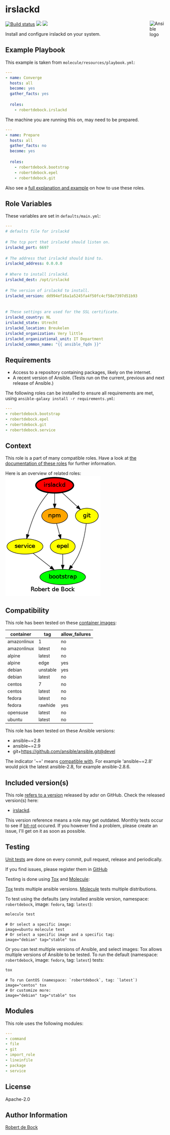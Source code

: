 irslackd
=========

<img src="https://docs.ansible.com/ansible-tower/3.2.4/html_ja/installandreference/_static/images/logo_invert.png" width="10%" height="10%" alt="Ansible logo" align="right"/>
<a href="https://travis-ci.org/robertdebock/ansible-role-irslackd"> <img src="https://travis-ci.org/robertdebock/ansible-role-irslackd.svg?branch=master" alt="Build status"/></a> <img src="https://img.shields.io/ansible/role/d/30532"/> <img src="https://img.shields.io/ansible/quality/30532"/>

Install and configure irslackd on your system.

Example Playbook
----------------

This example is taken from `molecule/resources/playbook.yml`:
```yaml
---
- name: Converge
  hosts: all
  become: yes
  gather_facts: yes

  roles:
    - robertdebock.irslackd
```

The machine you are running this on, may need to be prepared.
```yaml
---
- name: Prepare
  hosts: all
  gather_facts: no
  become: yes

  roles:
    - robertdebock.bootstrap
    - robertdebock.epel
    - robertdebock.git
```

Also see a [full explanation and example](https://robertdebock.nl/how-to-use-these-roles.html) on how to use these roles.

Role Variables
--------------

These variables are set in `defaults/main.yml`:
```yaml
---
# defaults file for irslackd

# The tcp port that irslackd should listen on.
irslackd_port: 6697

# The address that irslackd should bind to.
irslackd_address: 0.0.0.0

# Where to install irslackd.
irslackd_dest: /opt/irslackd

# The version of irslackd to install.
irslackd_version: dd994ef16a1a5245fa4f50fc4cf58e7397d51b93


# These settings are used for the SSL certificate.
irslackd_country: NL
irslackd_state: Utrecht
irslackd_location: Breukelen
irslackd_organization: Very little
irslackd_organizational_unit: IT Department
irslackd_common_name: "{{ ansible_fqdn }}"
```

Requirements
------------

- Access to a repository containing packages, likely on the internet.
- A recent version of Ansible. (Tests run on the current, previous and next release of Ansible.)

The following roles can be installed to ensure all requirements are met, using `ansible-galaxy install -r requirements.yml`:

```yaml
---
- robertdebock.bootstrap
- robertdebock.epel
- robertdebock.git
- robertdebock.service

```

Context
-------

This role is a part of many compatible roles. Have a look at [the documentation of these roles](https://robertdebock.nl/) for further information.

Here is an overview of related roles:
![dependencies](https://raw.githubusercontent.com/robertdebock/drawings/artifacts/irslackd.png "Dependency")


Compatibility
-------------

This role has been tested on these [container images](https://hub.docker.com/):

|container|tag|allow_failures|
|---------|---|--------------|
|amazonlinux|1|no|
|amazonlinux|latest|no|
|alpine|latest|no|
|alpine|edge|yes|
|debian|unstable|yes|
|debian|latest|no|
|centos|7|no|
|centos|latest|no|
|fedora|latest|no|
|fedora|rawhide|yes|
|opensuse|latest|no|
|ubuntu|latest|no|

This role has been tested on these Ansible versions:

- ansible~=2.8
- ansible~=2.9
- git+https://github.com/ansible/ansible.git@devel

The indicator '\~=' means [compatible with](https://www.python.org/dev/peps/pep-0440/#compatible-release). For example 'ansible\~=2.8' would pick the latest ansible-2.8, for example ansible-2.8.6.


Included version(s)
-------------------

This role [refers to a version](https://github.com/robertdebock/ansible-role-irslackd/blob/master/defaults/main.yml) released by adsr on GitHub. Check the released version(s) here:
- [irslackd](https://github.com/adsr/irslackd/releases).

This version reference means a role may get outdated. Monthly tests occur to see if [bit-rot](https://en.wikipedia.org/wiki/Software_rot) occured. If you however find a problem, please create an issue, I'll get on it as soon as possible.

Testing
-------

[Unit tests](https://travis-ci.org/robertdebock/ansible-role-irslackd) are done on every commit, pull request, release and periodically.

If you find issues, please register them in [GitHub](https://github.com/robertdebock/ansible-role-irslackd/issues)

Testing is done using [Tox](https://tox.readthedocs.io/en/latest/) and [Molecule](https://github.com/ansible/molecule):

[Tox](https://tox.readthedocs.io/en/latest/) tests multiple ansible versions.
[Molecule](https://github.com/ansible/molecule) tests multiple distributions.

To test using the defaults (any installed ansible version, namespace: `robertdebock`, image: `fedora`, tag: `latest`):

```
molecule test

# Or select a specific image:
image=ubuntu molecule test
# Or select a specific image and a specific tag:
image="debian" tag="stable" tox
```

Or you can test multiple versions of Ansible, and select images:
Tox allows multiple versions of Ansible to be tested. To run the default (namespace: `robertdebock`, image: `fedora`, tag: `latest`) tests:

```
tox

# To run CentOS (namespace: `robertdebock`, tag: `latest`)
image="centos" tox
# Or customize more:
image="debian" tag="stable" tox
```

Modules
-------

This role uses the following modules:
```yaml
---
- command
- file
- git
- import_role
- lineinfile
- package
- service
```

License
-------

Apache-2.0


Author Information
------------------

[Robert de Bock](https://robertdebock.nl/)
